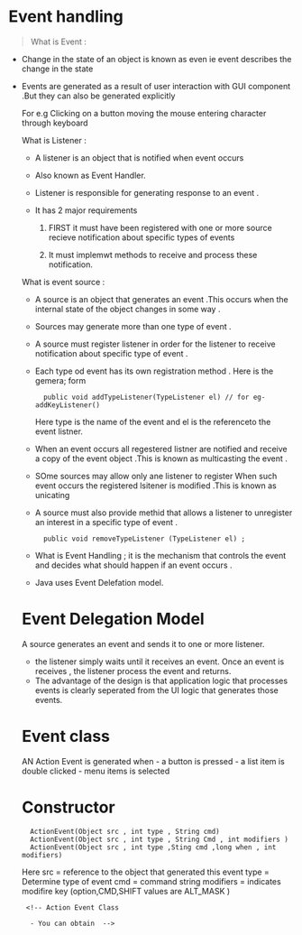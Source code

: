 # Event handling 


   >What is Event :

- Change in the state of an object is known as even ie event describes the change in the state
- Events are generated as a result of user interaction with GUI component .But they can also be generated explicitly 

  For e.g Clicking on a button moving the mouse entering character through keyboard 


     What is Listener :

     - A listener is an object that is notified when event occurs
     - Also known as Event Handler.
     - Listener is responsible for generating response to an event .
     - It has 2 major requirements

        1. FIRST  it must have been registered with one or more source recieve notification about specific types of events

        2. It must implemwt methods to receive and process these notification.

    What is event source :

    - A source is an object that generates an event .This occurs when the internal state of the object changes in some way .
    - Sources may generate more than one type of event .
    - A source must register listener in order for the listener to receive notification about specific type of event .
    - Each type od event has its own registration method . Here is the gemera; form 

            public void addTypeListener(TypeListener el) // for eg- addKeyListener()

        Here type is the name of the event and el is the referenceto the event listner.
     
    - When an event occurs all regestered listner are notified and receive a copy of the event object .This is known as multicasting the event .
    - SOme sources may allow only ane listener to register When such event occurs the registered lsitener is modified .This is known as unicating
    - A source must also provide methid that allows a listener to unregister an interest in a specific type of event .

            public void removeTypeListener (TypeListener el) ;

    - What is Event Handling ;
    it is the mechanism that controls the event and decides what should happen if an event occurs .
   - Java uses Event Delefation model.

   # Event Delegation Model
      
     A source generates an event and sends it to one or more listener.
     - the listener simply waits until it receives an event. Once an event is receives , the listener process the event and returns.
     - The advantage of the design is that application logic that processes events is clearly seperated from the UI logic that generates those events.


     # Event class 

     AN Action Event is generated when 
       - a button is pressed 
       - a list item is double clicked 
       - menu items is selected

    # Constructor 
        ActionEvent(Object src , int type , String cmd)
        ActionEvent(Object src , int type , String Cmd , int modifiers )
        ActionEvent(Object src , int type ,Sting cmd ,long when , int modifiers)




     Here 
       src = reference to the object that generated this event 
       type = Determine type of event
       cmd = command string 
       modifiers = indicates modifire key (option,CMD,SHIFT values are ALT_MASK )

       <!-- Action Event Class 

        - You can obtain  -->



        
    
